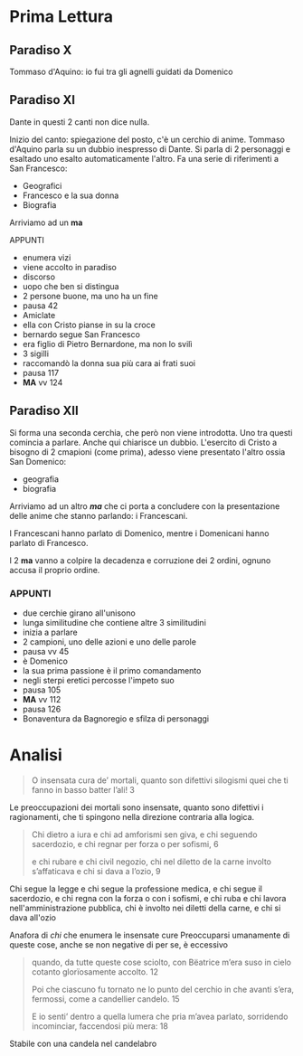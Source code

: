 # Prima Lettura
## Paradiso X
Tommaso d'Aquino: io fui tra gli agnelli guidati da Domenico

## Paradiso XI
Dante in questi 2 canti non dice nulla.

Inizio del canto: spiegazione del posto, c'è un cerchio di anime.
Tommaso d'Aquino parla su un dubbio inespresso di Dante.
Si parla di 2 personaggi e esaltado uno esalto automaticamente l'altro.
Fa una serie di riferimenti a San Francesco:
- Geografici
- Francesco e la sua donna
- Biografia

Arriviamo ad un **ma**

APPUNTI
- enumera vizi
- viene accolto in paradiso
- discorso
- uopo che ben si distingua
- 2 persone buone, ma uno ha un fine
- pausa 42
- Amiclate
- ella con Cristo pianse in su la croce
- bernardo segue San Francesco
- era figlio di Pietro Bernardone, ma non lo svilì
- 3 sigilli
- raccomandò la donna sua più cara ai frati suoi
- pausa 117
- **MA** vv 124

## Paradiso XII
Si forma una seconda cerchia, che però non viene introdotta. Uno tra questi comincia a parlare.
Anche qui chiarisce un dubbio.
L'esercito di Cristo a bisogno di 2 cmapioni (come prima), adesso viene presentato l'altro ossia San Domenico:
- geografia
- biografia

Arriviamo ad un altro ***ma*** che ci porta a concludere con la presentazione delle anime che stanno parlando: i Francescani.

I Francescani hanno parlato di Domenico, mentre i Domenicani hanno parlato di Francesco.

I 2 **ma** vanno a colpire la decadenza e corruzione dei 2 ordini, ognuno accusa il proprio ordine.



### APPUNTI
- due cerchie girano all'unisono
- lunga similitudine che contiene altre 3 similitudini
- inizia a parlare
- 2 campioni, uno delle azioni e uno delle parole
- pausa vv 45
- è Domenico
- la sua prima passione è il primo comandamento
- negli sterpi eretici percosse l'impeto suo
- pausa 105
- **MA** vv 112
- pausa 126
- Bonaventura da Bagnoregio e sfilza di personaggi


# Analisi
> O insensata cura de’ mortali,
quanto son difettivi silogismi
quei che ti fanno in basso batter l’ali! 3

Le preoccupazioni dei mortali sono insensate, quanto sono difettivi i ragionamenti, che ti spingono nella direzione contraria alla logica.


> Chi dietro a iura e chi ad amforismi
sen giva, e chi seguendo sacerdozio,
e chi regnar per forza o per sofismi, 6
>
>e chi rubare e chi civil negozio,
chi nel diletto de la carne involto
s’affaticava e chi si dava a l’ozio, 9

Chi segue la legge e chi segue la professione medica, e chi segue il sacerdozio, e chi regna con la forza o con i sofismi,
e chi ruba e chi lavora nell'amministrazione pubblica, chi è involto nei diletti della carne, e chi si dava all'ozio

Anafora di *chi* che enumera le insensate cure
Preoccuparsi umanamente di queste cose, anche se non negative di per se, è eccessivo

> quando, da tutte queste cose sciolto,
con Bëatrice m’era suso in cielo
cotanto glorïosamente accolto. 12
> 
> Poi che ciascuno fu tornato ne lo
punto del cerchio in che avanti s’era,
fermossi, come a candellier candelo. 15
> 
> E io senti’ dentro a quella lumera
che pria m’avea parlato, sorridendo
incominciar, faccendosi più mera: 18

Stabile con una candela nel candelabro